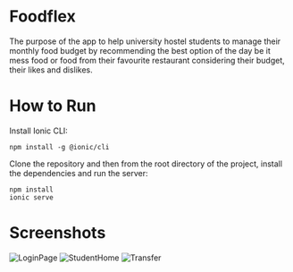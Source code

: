 # Foodflex
The purpose of the app to help university hostel students to manage their monthly food budget by recommending the best option of the day
be it mess food or food from their favourite restaurant  considering their budget, their likes and dislikes. 
 
# How to Run
Install Ionic CLI:

    npm install -g @ionic/cli

Clone the repository and then from the root directory of the project, install the dependencies and run the server:

    npm install
    ionic serve
# Screenshots

![LoginPage](https://user-images.githubusercontent.com/55349865/129363914-af274178-852e-4adb-8415-046ec829c9f2.png)
![StudentHome](https://user-images.githubusercontent.com/55349865/129363934-6c5a3ae0-000a-434b-a8d5-7174c7663ec0.png)
![Transfer](https://user-images.githubusercontent.com/55349865/129363949-98146711-c247-414d-9785-b2a89d3f7667.png)

 
